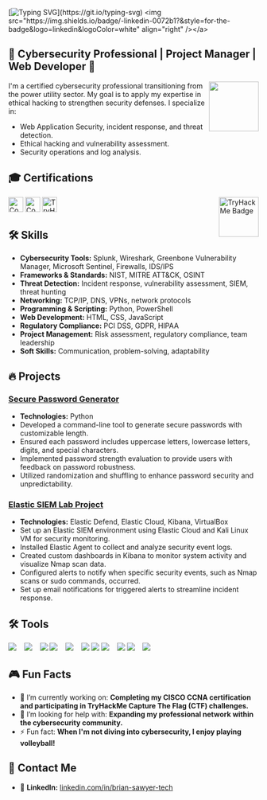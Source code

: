 [![Typing SVG](https://readme-typing-svg.demolab.com?font=Fira+Code&weight=300&duration=1000&pause=300&color=29F749&multiline=true&width=300&height=105&lines=%3E+User%3A+MegaByteKnight;%3E+Initializing+profile...;%3E+Executing+pentest...;%3E+System+breached!!!)](https://git.io/typing-svg)
<img src="https://img.shields.io/badge/-linkedin-0072b1?&style=for-the-badge&logo=linkedin&logoColor=white" align="right" /></a>

## 🎯 Cybersecurity Professional | Project Manager | Web Developer 🎯
<img src="https://media.giphy.com/media/o0vwzuFwCGAFO/giphy.gif" height=100px align="right"/>
I'm a certified cybersecurity professional transitioning from the power utility sector. My goal is to apply my expertise in ethical hacking to strengthen security defenses. I specialize in: 

- Web Application Security, incident response, and threat detection.
- Ethical hacking and vulnerability assessment.
- Security operations and log analysis.

## 🎓 Certifications

<img src="https://tryhackme-badges.s3.amazonaws.com/MegaByteKnight.png" alt="TryHackMe Badge" height=80px align="right" />
<img src="https://img.shields.io/badge/CompTIA-A%2B-EB1F29" alt="CompTIA A+" height="30px" />
<img src="https://img.shields.io/badge/CompTIA-Security%2B-EB1F29" alt="CompTIA Security+" height="30px" />
<img src="https://img.shields.io/badge/TryHackMe-Jr._Penetration_Tester-88CC88" alt="TryHackMe SOC Level 1" height="30px" />

## 🛠️ Skills

- **Cybersecurity Tools:** Splunk, Wireshark, Greenbone Vulnerability Manager, Microsoft Sentinel, Firewalls, IDS/IPS
- **Frameworks & Standards:** NIST, MITRE ATT&CK, OSINT
- **Threat Detection:** Incident response, vulnerability assessment, SIEM, threat hunting
- **Networking:** TCP/IP, DNS, VPNs, network protocols
- **Programming & Scripting:** Python, PowerShell
- **Web Development:** HTML, CSS, JavaScript
- **Regulatory Compliance:** PCI DSS, GDPR, HIPAA
- **Project Management:** Risk assessment, regulatory compliance, team leadership
- **Soft Skills:** Communication, problem-solving, adaptability

## 🔥 Projects

### [Secure Password Generator](https://github.com/MegaByteKnight/Secure-Password-Generator)
- **Technologies:** Python
- Developed a command-line tool to generate secure passwords with customizable length.
- Ensured each password includes uppercase letters, lowercase letters, digits, and special characters.
- Implemented password strength evaluation to provide users with feedback on password robustness.
- Utilized randomization and shuffling to enhance password security and unpredictability.

### [Elastic SIEM Lab Project](https://github.com/MegaByteKnight/Elastic-SIEM-Lab-Project)
- **Technologies:** Elastic Defend, Elastic Cloud, Kibana, VirtualBox
- Set up an Elastic SIEM environment using Elastic Cloud and Kali Linux VM for security monitoring.
- Installed Elastic Agent to collect and analyze security event logs.
- Created custom dashboards in Kibana to monitor system activity and visualize Nmap scan data.
- Configured alerts to notify when specific security events, such as Nmap scans or sudo commands, occurred.
- Set up email notifications for triggered alerts to streamline incident response.

## 🛠️ Tools

<div align="left">
    <img src="https://img.shields.io/badge/-Microsoft_Sentinel-5E5E5E?style=for-the-badge&logo=Microsoft%20Azure&logoColor=white" /> &nbsp;&nbsp;
    <img src="https://img.shields.io/badge/-Splunk-000000?style=for-the-badge&logo=Splunk&logoColor=white" /> &nbsp;&nbsp;
    <img src="https://img.shields.io/badge/-Elastic-005571?style=for-the-badge&logo=Elastic&logoColor=white" />
    <img src="https://img.shields.io/badge/-Wireshark-1679A7?style=for-the-badge&logo=Wireshark&logoColor=white" /> &nbsp;&nbsp;
    <img src="https://img.shields.io/badge/-Nmap-4682B4?style=for-the-badge&logo=Nmap&logoColor=white" /> &nbsp;&nbsp;
    <img src="https://img.shields.io/badge/-Kali_Linux-557C94?style=for-the-badge&logo=Kali%20Linux&logoColor=white" />
    <img src="https://img.shields.io/badge/-Microsoft_Defender_for_Endpoint-0078D4?style=for-the-badge&logo=Microsoft&logoColor=white" />
    <img src="https://img.shields.io/badge/-Python-3776AB?style=for-the-badge&logo=Python&logoColor=white" /> &nbsp;&nbsp;
    <img src="https://img.shields.io/badge/-PowerShell-5391FE?style=for-the-badge&logo=PowerShell&logoColor=white" />
    <img src="https://img.shields.io/badge/-Burp_Suite-FE7A16?style=for-the-badge&logo=Burp%20Suite&logoColor=white" /> &nbsp;&nbsp;
    <img src="https://img.shields.io/badge/-SET_Toolkit-1c761c?style=for-the-badge&logoColor=white" />
</div>

## 🎮 Fun Facts

- 🔭 I’m currently working on: **Completing my CISCO CCNA certification and participating in TryHackMe Capture The Flag (CTF) challenges.**
- 🤔 I’m looking for help with: **Expanding my professional network within the cybersecurity community.**
- ⚡ Fun fact: **When I'm not diving into cybersecurity, I enjoy playing volleyball!**

## 🚀 Contact Me

- 💼 **LinkedIn:** [linkedin.com/in/brian-sawyer-tech](https://www.linkedin.com/in/brian-sawyer-tech)
